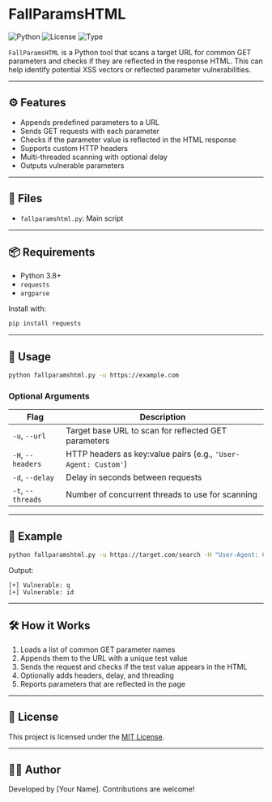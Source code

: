 # FallParamsHTML

![Python](https://img.shields.io/badge/Python-3.8%2B-blue.svg)
![License](https://img.shields.io/badge/license-MIT-green.svg)
![Type](https://img.shields.io/badge/type-url_parameter_scanner-lightgrey)

`FallParamsHTML` is a Python tool that scans a target URL for common GET parameters and checks if they are reflected in the response HTML. This can help identify potential XSS vectors or reflected parameter vulnerabilities.

---

## ⚙️ Features

- Appends predefined parameters to a URL
- Sends GET requests with each parameter
- Checks if the parameter value is reflected in the HTML response
- Supports custom HTTP headers
- Multi-threaded scanning with optional delay
- Outputs vulnerable parameters

---

## 📁 Files

- `fallparamshtml.py`: Main script

---

## 📦 Requirements

- Python 3.8+
- `requests`
- `argparse`

Install with:

```bash
pip install requests
```

---

## 🚀 Usage

```bash
python fallparamshtml.py -u https://example.com
```

### Optional Arguments

| Flag | Description |
|------|-------------|
| `-u`, `--url`       | Target base URL to scan for reflected GET parameters |
| `-H`, `--headers`   | HTTP headers as key:value pairs (e.g., `'User-Agent: Custom'`) |
| `-d`, `--delay`     | Delay in seconds between requests |
| `-t`, `--threads`   | Number of concurrent threads to use for scanning |

---

## 🧪 Example

```bash
python fallparamshtml.py -u https://target.com/search -H "User-Agent: CustomScanner" -d 1 -t 10
```

Output:

```
[+] Vulnerable: q
[+] Vulnerable: id
```

---

## 🛠 How it Works

1. Loads a list of common GET parameter names
2. Appends them to the URL with a unique test value
3. Sends the request and checks if the test value appears in the HTML
4. Optionally adds headers, delay, and threading
5. Reports parameters that are reflected in the page

---

## 📜 License

This project is licensed under the [MIT License](LICENSE).

---

## 🙋‍♂️ Author

Developed by [Your Name]. Contributions are welcome!
